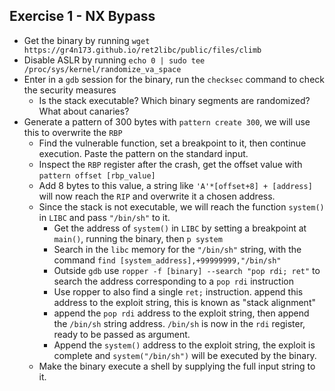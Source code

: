 
## Exercise 1 - NX Bypass

- Get the binary by running `wget https://gr4n173.github.io/ret2libc/public/files/climb`
- Disable ASLR by running `echo 0 | sudo tee /proc/sys/kernel/randomize_va_space`
- Enter in a `gdb` session for the binary, run the `checksec` command to check the security measures
  - Is the stack executable? Which binary segments are randomized? What about canaries?
- Generate a pattern of 300 bytes with `pattern create 300`, we will use this to overwrite the `RBP`
  - Find the vulnerable function, set a breakpoint to it, then continue execution. Paste the pattern on the standard input.
  - Inspect the `RBP` register after the crash, get the offset value with `pattern offset [rbp_value]`
  - Add 8 bytes to this value, a string like `'A'*[offset+8] + [address]` will now reach the `RIP` and overwrite it a chosen address.
  - Since the stack is not executable, we will reach the function `system()` in `LIBC` and pass `"/bin/sh"` to it.
    - Get the address of `system()` in `LIBC` by setting a breakpoint at `main()`, running the binary, then `p system`
    - Search in the `libc` memory for the `"/bin/sh"` string, with the command `find [system_address],+99999999,"/bin/sh"`
    - Outside `gdb` use `ropper -f [binary] --search "pop rdi; ret"` to search the address corresponding to a `pop rdi` instruction
    - Use ropper to also find a single `ret;` instruction. append this address to the exploit string, this is known as "stack alignment"
    - append the `pop rdi` address to the exploit string, then append the `/bin/sh` string address. `/bin/sh` is now in the `rdi` register, ready to be passed as argument.
    - Append the `system()` address to the exploit string, the exploit is complete and `system("/bin/sh")` will be executed by the binary.
  - Make the binary execute a shell by supplying the full input string to it.
